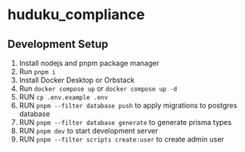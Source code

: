 # huduku_compliance

## Development Setup

1. Install nodejs and pnpm package manager
2. Run `pnpm i`
3. Install Docker Desktop or Orbstack
4. Run `docker compose up` or `docker compose up -d`
5. RUN `cp .env.example .env`
6. RUN `pnpm --filter database push` to apply migrations to postgres database
7. RUN `pnpm --filter database generate` to generate prisma types
8. RUN `pnpm dev` to start development server
9. RUN `pnpm --filter scripts create:user` to create admin user